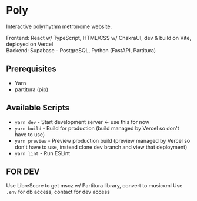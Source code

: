 

# Poly

Interactive polyrhythm metronome website.

Frontend: React w/ TypeScript, HTML/CSS w/ ChakraUI, dev & build on Vite, deployed on Vercel  
Backend: Supabase - PostgreSQL, Python (FastAPI, Partitura)

## Prerequisites

- Yarn
- partitura (pip)

## Available Scripts

- `yarn dev` - Start development server $\leftarrow$ use this for now
- `yarn build` - Build for production (build managed by Vercel so don't have to use)
- `yarn preview` - Preview production build (preview managed by Vercel so don't have to use, instead clone dev branch and view that deployment)
- `yarn lint` - Run ESLint



## FOR DEV
Use LibreScore to get mscz w/ Partitura library, convert to musicxml
Use `.env` for db access, contact for dev access
